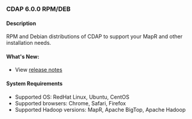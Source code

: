 ### CDAP 6.0.0 RPM/DEB

#### Description

RPM and Debian distributions of CDAP to support your MapR and other installation needs.

#### What's New:

* View [release notes](https://docs.cdap.io/cdap/6.0.0/en/reference-manual/release-notes.html#release-6-0-0)

#### System Requirements

* Supported OS: RedHat Linux, Ubuntu, CentOS
* Supported browsers: Chrome, Safari, Firefox
* Supported Hadoop versions: MapR, Apache BigTop, Apache Hadoop
